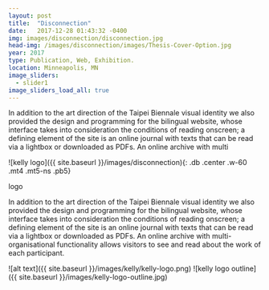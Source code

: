 ```yaml
---
layout: post
title:  "Disconnection"
date:   2017-12-28 01:43:32 -0400
img: images/disconnection/disconnection.jpg
head-img: /images/disconnection/images/Thesis-Cover-Option.jpg
year: 2017
type: Publication, Web, Exhibition.  
location: Minneapolis, MN
image_sliders:
  - slider1
image_sliders_load_all: true
---
```




In addition to the art direction of the Taipei Biennale visual identity we also provided the design and programming for the bilingual website, whose interface takes into consideration the conditions of reading onscreen; a defining element of the site is an online journal with texts that can be read via a lightbox or downloaded as PDFs. An online archive with multi

![kelly logo]({{ site.baseurl }}/images/disconnection){: .db .center .w-60 .mt4 .mt5-ns .pb5}
<p class="alcove center"> logo </p>

In addition to the art direction of the Taipei Biennale visual identity we also provided the design and programming for the bilingual website, whose interface takes into consideration the conditions of reading onscreen; a defining element of the site is an online journal with texts that can be read via a lightbox or downloaded as PDFs. An online archive with multi-organisational functionality allows visitors to see and read about the work of each participant.


![alt text]({{ site.baseurl }}/images/kelly/kelly-logo.png)
![kelly logo outline]({{ site.baseurl }}/images/kelly-logo-outline.jpg)
